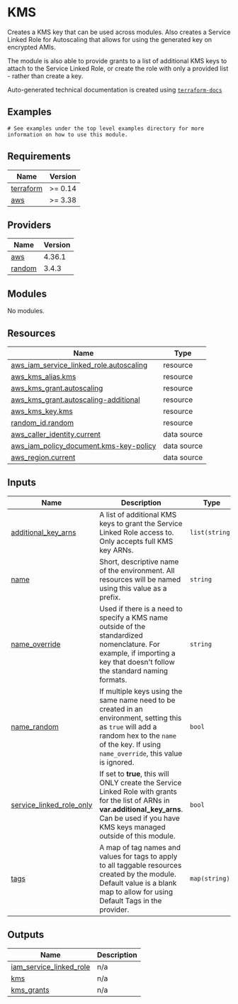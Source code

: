 # KMS

Creates a KMS key that can be used across modules. Also creates a Service Linked Role for Autoscaling that allows for using the generated key on encrypted AMIs.

The module is also able to provide grants to a list of additional KMS keys to attach to the Service Linked Role, or create the role with only a provided list - rather than create a key.

<!-- BEGINNING OF PRE-COMMIT-TERRAFORM DOCS HOOK -->

Auto-generated technical documentation is created using [`terraform-docs`](https://terraform-docs.io/)
## Examples

```hcl
# See examples under the top level examples directory for more information on how to use this module.
```

## Requirements

| Name | Version |
|------|---------|
| <a name="requirement_terraform"></a> [terraform](#requirement\_terraform) | >= 0.14 |
| <a name="requirement_aws"></a> [aws](#requirement\_aws) | >= 3.38 |

## Providers

| Name | Version |
|------|---------|
| <a name="provider_aws"></a> [aws](#provider\_aws) | 4.36.1 |
| <a name="provider_random"></a> [random](#provider\_random) | 3.4.3 |

## Modules

No modules.

## Resources

| Name | Type |
|------|------|
| [aws_iam_service_linked_role.autoscaling](https://registry.terraform.io/providers/hashicorp/aws/latest/docs/resources/iam_service_linked_role) | resource |
| [aws_kms_alias.kms](https://registry.terraform.io/providers/hashicorp/aws/latest/docs/resources/kms_alias) | resource |
| [aws_kms_grant.autoscaling](https://registry.terraform.io/providers/hashicorp/aws/latest/docs/resources/kms_grant) | resource |
| [aws_kms_grant.autoscaling-additional](https://registry.terraform.io/providers/hashicorp/aws/latest/docs/resources/kms_grant) | resource |
| [aws_kms_key.kms](https://registry.terraform.io/providers/hashicorp/aws/latest/docs/resources/kms_key) | resource |
| [random_id.random](https://registry.terraform.io/providers/hashicorp/random/latest/docs/resources/id) | resource |
| [aws_caller_identity.current](https://registry.terraform.io/providers/hashicorp/aws/latest/docs/data-sources/caller_identity) | data source |
| [aws_iam_policy_document.kms-key-policy](https://registry.terraform.io/providers/hashicorp/aws/latest/docs/data-sources/iam_policy_document) | data source |
| [aws_region.current](https://registry.terraform.io/providers/hashicorp/aws/latest/docs/data-sources/region) | data source |

## Inputs

| Name | Description | Type | Default | Required |
|------|-------------|------|---------|:--------:|
| <a name="input_additional_key_arns"></a> [additional\_key\_arns](#input\_additional\_key\_arns) | A list of additional KMS keys to grant the Service Linked Role access to. Only accepts full KMS key ARNs. | `list(string)` | `null` | no |
| <a name="input_name"></a> [name](#input\_name) | Short, descriptive name of the environment. All resources will be named using this value as a prefix. | `string` | n/a | yes |
| <a name="input_name_override"></a> [name\_override](#input\_name\_override) | Used if there is a need to specify a KMS name outside of the standardized nomenclature. For example, if importing a key that doesn't follow the standard naming formats. | `string` | `null` | no |
| <a name="input_name_random"></a> [name\_random](#input\_name\_random) | If multiple keys using the same name need to be created in an environment, setting this as `true` will add a random hex to the `name` of the key. If using `name_override`, this value is ignored. | `bool` | `false` | no |
| <a name="input_service_linked_role_only"></a> [service\_linked\_role\_only](#input\_service\_linked\_role\_only) | If set to **true**, this will ONLY create the Service Linked Role with grants for the list of ARNs in **var.additional\_key\_arns**. Can be used if you have KMS keys managed outside of this module. | `bool` | `false` | no |
| <a name="input_tags"></a> [tags](#input\_tags) | A map of tag names and values for tags to apply to all taggable resources created by the module. Default value is a blank map to allow for using Default Tags in the provider. | `map(string)` | `{}` | no |

## Outputs

| Name | Description |
|------|-------------|
| <a name="output_iam_service_linked_role"></a> [iam\_service\_linked\_role](#output\_iam\_service\_linked\_role) | n/a |
| <a name="output_kms"></a> [kms](#output\_kms) | n/a |
| <a name="output_kms_grants"></a> [kms\_grants](#output\_kms\_grants) | n/a |


<!-- END OF PRE-COMMIT-TERRAFORM DOCS HOOK -->

